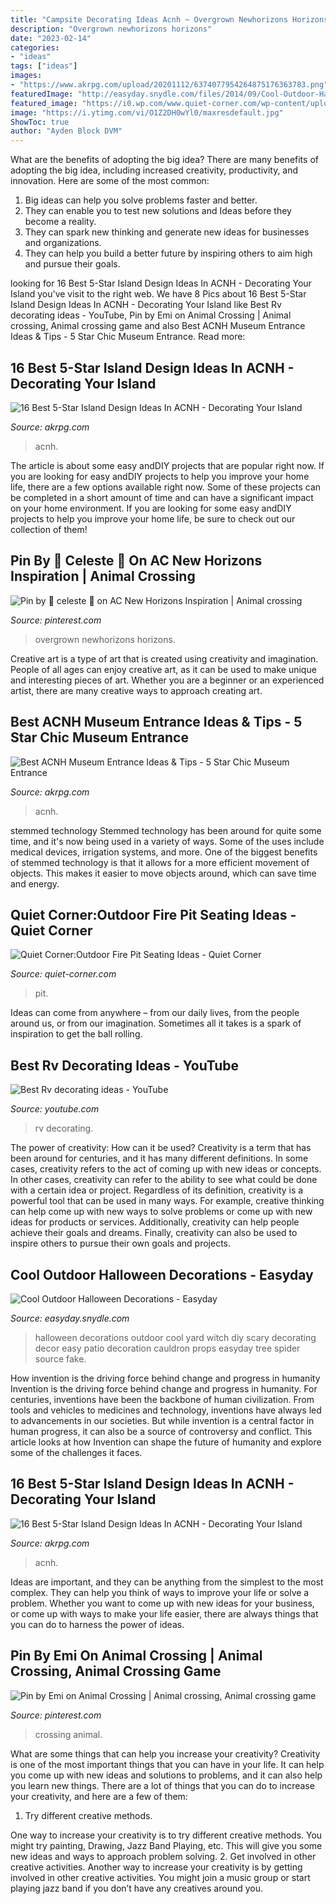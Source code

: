 ```yaml
---
title: "Campsite Decorating Ideas Acnh ~ Overgrown Newhorizons Horizons"
description: "Overgrown newhorizons horizons"
date: "2023-02-14"
categories:
- "ideas"
tags: ["ideas"]
images:
- "https://www.akrpg.com/upload/20201112/6374077954264875176363783.png"
featuredImage: "http://easyday.snydle.com/files/2014/09/Cool-Outdoor-Halloween-Decorations-9.jpg"
featured_image: "https://i0.wp.com/www.quiet-corner.com/wp-content/uploads/2016/04/Outdoor-Fire-Pit-Seating-Ideas-19.jpg?resize=710%2C534"
image: "https://i.ytimg.com/vi/O1Z2DH0wYl0/maxresdefault.jpg"
ShowToc: true
author: "Ayden Block DVM"
---
```



What are the benefits of adopting the big idea?
There are many benefits of adopting the big idea, including increased creativity, productivity, and innovation. Here are some of the most common: 
1. Big ideas can help you solve problems faster and better.
2. They can enable you to test new solutions and Ideas before they become a reality. 
3. They can spark new thinking and generate new ideas for businesses and organizations. 
4. They can help you build a better future by inspiring others to aim high and pursue their goals.

	

		
looking for 16 Best 5-Star Island Design Ideas In ACNH - Decorating Your Island you've visit to the right web. We have 8 Pics about 16 Best 5-Star Island Design Ideas In ACNH - Decorating Your Island like Best Rv decorating ideas - YouTube, Pin by Emi on Animal Crossing | Animal crossing, Animal crossing game and also Best ACNH Museum Entrance Ideas &amp; Tips - 5 Star Chic Museum Entrance. Read more:
		
    
## 16 Best 5-Star Island Design Ideas In ACNH - Decorating Your Island

<img loading=lazy src="https://www.akrpg.com/upload/20201112/6374077954264875176363783.png" onerror="this.onerror=null;this.src='https://tse2.mm.bing.net/th?id=OIP.ywtCvPP43GghWe3BNgNbbwHaEW&amp;pid=15.1';" alt="16 Best 5-Star Island Design Ideas In ACNH - Decorating Your Island">

_Source: akrpg.com_

>acnh. 

	

The article is about some easy andDIY projects that are popular right now.
If you are looking for easy andDIY projects to help you improve your home life, there are a few options available right now. Some of these projects can be completed in a short amount of time and can have a significant impact on your home environment. If you are looking for some easy andDIY projects to help you improve your home life, be sure to check out our collection of them!

    
## Pin By 🌸 Celeste 🌸 On AC New Horizons Inspiration | Animal Crossing

<img loading=lazy src="https://i.pinimg.com/736x/19/1b/07/191b073aa27367c736a60a876cb67b99.jpg" onerror="this.onerror=null;this.src='https://tse2.mm.bing.net/th?id=OIP.Z4R4BAgCsO1GblyybFbVGwHaEK&amp;pid=15.1';" alt="Pin by 🌸 celeste 🌸 on AC New Horizons Inspiration | Animal crossing">

_Source: pinterest.com_

>overgrown newhorizons horizons. 

	

Creative art is a type of art that is created using creativity and imagination. People of all ages can enjoy creative art, as it can be used to make unique and interesting pieces of art. Whether you are a beginner or an experienced artist, there are many creative ways to approach creating art.

    
## Best ACNH Museum Entrance Ideas &amp; Tips - 5 Star Chic Museum Entrance

<img loading=lazy src="https://www.akrpg.com/upload/20201113/6374086289574325219258060.png" onerror="this.onerror=null;this.src='https://tse3.mm.bing.net/th?id=OIP.I6TDLjE3FQ8RLGh3qzMgVAHaEU&amp;pid=15.1';" alt="Best ACNH Museum Entrance Ideas &amp; Tips - 5 Star Chic Museum Entrance">

_Source: akrpg.com_

>acnh. 

	

stemmed technology
Stemmed technology has been around for quite some time, and it's now being used in a variety of ways. Some of the uses include medical devices, irrigation systems, and more. One of the biggest benefits of stemmed technology is that it allows for a more efficient movement of objects. This makes it easier to move objects around, which can save time and energy.

    
## Quiet Corner:Outdoor Fire Pit Seating Ideas - Quiet Corner

<img loading=lazy src="https://i0.wp.com/www.quiet-corner.com/wp-content/uploads/2016/04/Outdoor-Fire-Pit-Seating-Ideas-19.jpg?resize=710%2C534" onerror="this.onerror=null;this.src='https://tse4.mm.bing.net/th?id=OIP.xjPUl4Rh0_-6QUCUojaVdwHaFk&amp;pid=15.1';" alt="Quiet Corner:Outdoor Fire Pit Seating Ideas - Quiet Corner">

_Source: quiet-corner.com_

>pit. 

	

Ideas can come from anywhere – from our daily lives, from the people around us, or from our imagination. Sometimes all it takes is a spark of inspiration to get the ball rolling.

    
## Best Rv Decorating Ideas - YouTube

<img loading=lazy src="https://i.ytimg.com/vi/O1Z2DH0wYl0/maxresdefault.jpg" onerror="this.onerror=null;this.src='https://tse2.mm.bing.net/th?id=OIP.IfVDwj7-iBbpapvxc3HvbAHaEK&amp;pid=15.1';" alt="Best Rv decorating ideas - YouTube">

_Source: youtube.com_

>rv decorating. 

	

The power of creativity: How can it be used?
Creativity is a term that has been around for centuries, and it has many different definitions. In some cases, creativity refers to the act of coming up with new ideas or concepts. In other cases, creativity can refer to the ability to see what could be done with a certain idea or project. Regardless of its definition, creativity is a powerful tool that can be used in many ways. For example, creative thinking can help come up with new ways to solve problems or come up with new ideas for products or services. Additionally, creativity can help people achieve their goals and dreams. Finally, creativity can also be used to inspire others to pursue their own goals and projects.

    
## Cool Outdoor Halloween Decorations - Easyday

<img loading=lazy src="http://easyday.snydle.com/files/2014/09/Cool-Outdoor-Halloween-Decorations-9.jpg" onerror="this.onerror=null;this.src='https://tse4.mm.bing.net/th?id=OIP.cKIzVpGLzlitWXEQxZsTxwHaLI&amp;pid=15.1';" alt="Cool Outdoor Halloween Decorations - Easyday">

_Source: easyday.snydle.com_

>halloween decorations outdoor cool yard witch diy scary decorating decor easy patio decoration cauldron props easyday tree spider source fake. 

	

How invention is the driving force behind change and progress in humanity
Invention is the driving force behind change and progress in humanity. For centuries, inventions have been the backbone of human civilization. From tools and vehicles to medicines and technology, inventions have always led to advancements in our societies. But while invention is a central factor in human progress, it can also be a source of controversy and conflict. This article looks at how Invention can shape the future of humanity and explore some of the challenges it faces.

    
## 16 Best 5-Star Island Design Ideas In ACNH - Decorating Your Island

<img loading=lazy src="https://www.akrpg.com/upload/20201112/6374078945946851897689301.png" onerror="this.onerror=null;this.src='https://tse1.mm.bing.net/th?id=OIP.pKFzBptYkV-Umw7WOuHc6gHaEU&amp;pid=15.1';" alt="16 Best 5-Star Island Design Ideas In ACNH - Decorating Your Island">

_Source: akrpg.com_

>acnh. 

	

Ideas are important, and they can be anything from the simplest to the most complex. They can help you think of ways to improve your life or solve a problem. Whether you want to come up with new ideas for your business, or come up with ways to make your life easier, there are always things that you can do to harness the power of ideas.

    
## Pin By Emi On Animal Crossing | Animal Crossing, Animal Crossing Game

<img loading=lazy src="https://i.pinimg.com/736x/d0/5d/f7/d05df70331c45bbb885aa3802a65376f.jpg" onerror="this.onerror=null;this.src='https://tse2.mm.bing.net/th?id=OIP.ciQgXSyEm2Ft3-aw3pLccAHaFO&amp;pid=15.1';" alt="Pin by Emi on Animal Crossing | Animal crossing, Animal crossing game">

_Source: pinterest.com_

>crossing animal. 

	

What are some things that can help you increase your creativity?
Creativity is one of the most important things that you can have in your life. It can help you come up with new ideas and solutions to problems, and it can also help you learn new things. There are a lot of things that you can do to increase your creativity, and here are a few of them: 
1. Try different creative methods.

One way to increase your creativity is to try different creative methods. You might try painting, Drawing, Jazz Band Playing, etc. This will give you some new ideas and ways to approach problem solving. 
2. Get involved in other creative activities.
Another way to increase your creativity is by getting involved in other creative activities. You might join a music group or start playing jazz band if you don’t have any creatives around you.

